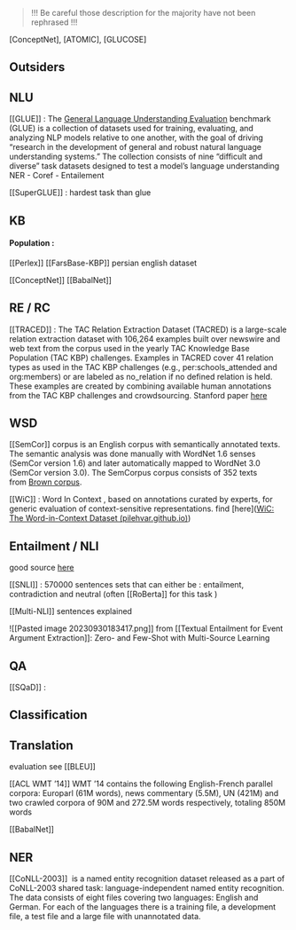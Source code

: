 > !!! Be careful those description for the majority have not been rephrased !!!

[ConceptNet], [ATOMIC], [GLUCOSE]

## Outsiders 

## NLU 

[[GLUE]] : The [General Language Understanding Evaluation](https://arxiv.org/pdf/1804.07461.pdf) benchmark (GLUE) is a collection of datasets used for training, evaluating, and analyzing NLP models relative to one another, with the goal of driving “research in the development of general and robust natural language understanding systems.” The collection consists of nine “difficult and diverse” task datasets designed to test a model’s language understanding
NER - Coref - Entailement

[[SuperGLUE]] : hardest task than glue 

## KB 

#### Population :

[[Perlex]] [[FarsBase-KBP]] persian english dataset 

[[ConceptNet]]
[[BabalNet]]


## RE / RC 

[[TRACED]] : The TAC Relation Extraction Dataset (TACRED) is a large-scale relation extraction dataset with 106,264 examples built over newswire and web text from the corpus used in the yearly TAC Knowledge Base Population (TAC KBP) challenges. Examples in TACRED cover 41 relation types as used in the TAC KBP challenges (e.g., per:schools_attended and org:members) or are labeled as no_relation if no defined relation is held. These examples are created by combining available human annotations from the TAC KBP challenges and crowdsourcing. Stanford paper [here](https://nlp.stanford.edu/pubs/zhang2017tacred.pdf)

## WSD 

[[SemCor]] corpus is an English corpus with semantically annotated texts. The semantic analysis was done manually with WordNet 1.6 senses (SemCor version 1.6) and later automatically mapped to WordNet 3.0 (SemCor version 3.0). The SemCorpus corpus consists of 352 texts from [Brown corpus](https://www.sketchengine.eu/brown-corpus/).

[[WiC]] : Word In Context , based on annotations curated by experts, for generic evaluation of context-sensitive representations. find [here]([WiC: The Word-in-Context Dataset (pilehvar.github.io)](https://pilehvar.github.io/wic/))




## Entailment / NLI 

good source [here](https://analyticsindiamag.com/most-popular-datasets-for-neural-textual-entailment-with-implementation-in-pytorch-and-tensorflow/)

[[SNLI]] : 570000 sentences sets that can either be :  entailment, contradiction and neutral (often [[RoBerta]] for this task )

[[Multi-NLI]] sentences explained 

![[Pasted image 20230930183417.png]] from [[Textual Entailment for Event Argument Extraction]]: Zero- and Few-Shot with Multi-Source Learning


## QA 

[[SQaD]] :

## Classification 

## Translation 

evaluation see [[BLEU]]

[[ACL WMT ’14]] WMT ’14 contains the following English-French parallel corpora: Europarl (61M words), news commentary (5.5M), UN (421M) and two crawled corpora of 90M and 272.5M words respectively, totaling 850M words

[[BabalNet]]


## NER 

[[CoNLL-2003]]  is a named entity recognition dataset released as a part of CoNLL-2003 shared task: language-independent named entity recognition. The data consists of eight files covering two languages: English and German. For each of the languages there is a training file, a development file, a test file and a large file with unannotated data.
